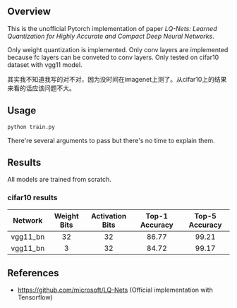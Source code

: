 ## Overview

This is the unofficial Pytorch implementation of paper *LQ-Nets: Learned Quantization for Highly Accurate and Compact Deep Neural Networks*.

Only weight quantization is implemented. Only conv layers are implemented because fc layers can be conveted to conv layers. Only tested on cifar10 dataset with vgg11 model.

其实我不知道我写的对不对，因为没时间在imagenet上测了。从cifar10上的结果来看的话应该问题不大。

## Usage

```bash
python train.py
```

There're several arguments to pass but there's no time to explain them.

## Results

All models are trained from scratch.

### cifar10 results

|Network|Weight Bits|Activation Bits|Top-1 Accuracy|Top-5 Accuracy|
|:---:|:---:|:---:|:---:|:---:|
|vgg11_bn|32|32|86.77|99.21|
|vgg11_bn|3|32|84.72|99.17|

## References

- https://github.com/microsoft/LQ-Nets (Official implementation with Tensorflow)